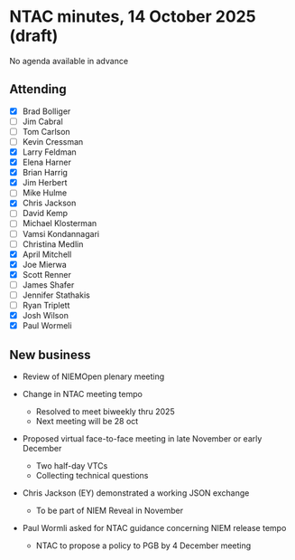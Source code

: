 # NTAC minutes, 14 October 2025 (draft)

No agenda available in advance

## Attending

- [x] Brad Bolliger
- [ ] Jim Cabral
- [ ] Tom Carlson
- [ ] Kevin Cressman
- [x] Larry Feldman
- [x] Elena Harner
- [x] Brian Harrig
- [x] Jim Herbert
- [ ] Mike Hulme
- [x] Chris Jackson
- [ ] David Kemp
- [ ] Michael Klosterman
- [ ] Vamsi Kondannagari
- [ ] Christina Medlin
- [x] April Mitchell
- [x] Joe Mierwa
- [x] Scott Renner
- [ ] James Shafer 
- [ ] Jennifer Stathakis
- [ ] Ryan Triplett
- [x] Josh Wilson
- [x] Paul Wormeli 

## New business

* Review of NIEMOpen plenary meeting

* Change in NTAC meeting tempo
  - Resolved to meet biweekly thru 2025
  - Next meeting will be 28 oct

* Proposed virtual face-to-face meeting in late November or early December
  - Two half-day VTCs
  - Collecting technical questions

* Chris Jackson (EY) demonstrated a working JSON exchange
  - To be part of NIEM Reveal in November

* Paul Wormli asked for NTAC guidance concerning NIEM release tempo
  - NTAC to propose a policy to PGB by 4 December meeting



